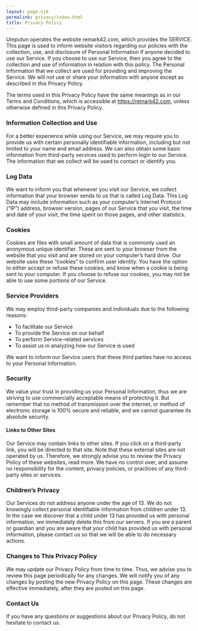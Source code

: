 ```yaml
---
layout: page.njk
permalink: privacy/index.html
title: Privacy Policy
---
```


Umputun operates the website remark42.com, which provides the SERVICE. This page is used to inform website visitors regarding
our policies with the collection, use, and disclosure of Personal Information if anyone decided to use our Service.
If you choose to use our Service, then you agree to the collection and use of information in relation with this policy.
The Personal Information that we collect are used for providing and improving the Service. We will not use or share
your information with anyone except as described in this Privacy Policy.

The terms used in this Privacy Policy have the same meanings as in our Terms and Conditions, which is accessible at https://remark42.com,
unless otherwise defined in this Privacy Policy.

### Information Collection and Use

For a better experience while using our Service, we may require you to provide us with certain personally identifiable information,
including but not limited to your name and email address. We can also obtain some basic information from third-party
services used to perform login to our Service. The information that we collect will be used to contact or identify
you.

### Log Data

We want to inform you that whenever you visit our Service, we collect information that your browser sends to us that
is called Log Data. This Log Data may include information such as your computer’s Internet Protocol (“IP”) address,
browser version, pages of our Service that you visit, the time and date of your visit, the time spent on those pages,
and other statistics.

### Cookies

Cookies are files with small amount of data that is commonly used an anonymous unique identifier. These are sent to your
browser from the website that you visit and are stored on your computer’s hard drive. Our website uses these “cookies”
to confirm user identity. You have the option to either accept or refuse these cookies, and know when a cookie is
being sent to your computer. If you choose to refuse our cookies, you may not be able to use some portions of our
Service.

### Service Providers

We may employ third-party companies and individuals due to the following reasons:

- To facilitate our Service
- To provide the Service on our behalf
- To perform Service-related services
- To assist us in analyzing how our Service is used

We want to inform our Service users that these third parties have no access to your Personal Information.

### Security

We value your trust in providing us your Personal Information, thus we are striving to use commercially acceptable means
of protecting it. But remember that no method of transmission over the internet, or method of electronic storage
is 100% secure and reliable, and we cannot guarantee its absolute security.

#### Links to Other Sites

Our Service may contain links to other sites. If you click on a third-party link, you will be directed to that site.
Note that these external sites are not operated by us. Therefore, we strongly advise you to review the Privacy Policy
of these websites, read more. We have no control over, and assume no responsibility for the content, privacy policies,
or practices of any third-party sites or services.

### Children’s Privacy

Our Services do not address anyone under the age of 13. We do not knowingly collect personal identifiable information from
children under 13. In the case we discover that a child under 13 has provided us with personal information, we immediately
delete this from our servers. If you are a parent or guardian and you are aware that your child has provided us with
personal information, please contact us so that we will be able to do necessary actions.

### Changes to This Privacy Policy

We may update our Privacy Policy from time to time. Thus, we advise you to review this page periodically for any changes.
We will notify you of any changes by posting the new Privacy Policy on this page. These changes are effective immediately,
after they are posted on this page.

### Contact Us

If you have any questions or suggestions about our Privacy Policy, do not hesitate to contact us.
